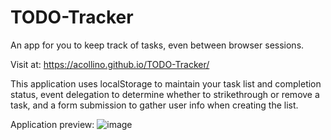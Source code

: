 # TODO-Tracker
 An app for you to keep track of tasks, even between browser sessions.

Visit at: https://acollino.github.io/TODO-Tracker/

This application uses localStorage to maintain your task list and completion status, event delegation to determine whether to strikethrough or remove a task, and a form submission to gather user info when creating the list.

Application preview:
![image](https://user-images.githubusercontent.com/8853721/155046463-3557b359-589f-402c-9ab0-bf0ace19c12d.png)
